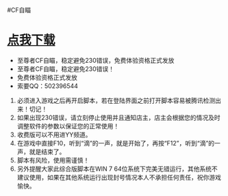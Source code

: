 #CF自瞄

# [点我下载](https://github.com/autoaim/autoaim/archive/master.zip)

-	至尊者CF自瞄，稳定避免230错误，免费体验资格正式发放
-	至尊者CF自瞄，稳定避免230错误！
-	免费体验资格正式发放
-	索要QQ：502396544

1.	必须进入游戏之后再开启脚本，若在登陆界面之前打开脚本容易被腾讯检测出来！切记！
2.	如果出现230错误，请立刻停止使用并且通知店主，店主会根据您的情况及时调整软件的参数以保证您的正常使用！
3.	收费版可以不用进YY频道。
4.	在游戏中直接F10，听到“滴”的一声，就是开始了，再按“F12”，听到“滴”的一声，就是结束了。
5.	脚本有风险，使用需谨慎！
6.	另外提醒大家此综合版脚本在WIN 7 64位系统下完美无错运行，其他系统不建议使用，如果在其他系统运行出现封号情况本人不承担任何责任，祝你游戏愉快。